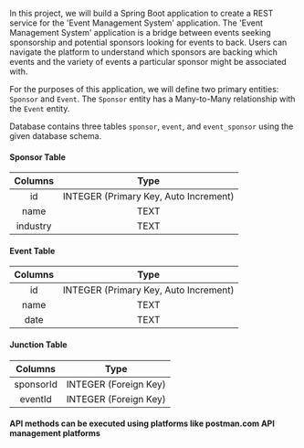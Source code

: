 In this project, we will build a Spring Boot application to create a REST service for the 'Event Management System' application. The 'Event Management System' application is a bridge between events seeking sponsorship and potential sponsors looking for events to back. Users can navigate the platform to understand which sponsors are backing which events and the variety of events a particular sponsor might be associated with.

For the purposes of this application, we will define two primary entities: `Sponsor` and `Event`. The `Sponsor` entity has a Many-to-Many relationship with the `Event` entity.

Database contains three tables `sponsor`, `event`, and `event_sponsor` using the given database schema.

#### Sponsor Table

| Columns  |                 Type                  |
| :------: | :-----------------------------------: |
|    id    | INTEGER (Primary Key, Auto Increment) |
|   name   |                 TEXT                  |
| industry |                 TEXT                  |

#### Event Table

| Columns |                 Type                  |
| :-----: | :-----------------------------------: |
|   id    | INTEGER (Primary Key, Auto Increment) |
|  name   |                 TEXT                  |
|  date   |                 TEXT                  |

#### Junction Table

|  Columns  |         Type          |
| :-------: | :-------------------: |
| sponsorId | INTEGER (Foreign Key) |
|  eventId  | INTEGER (Foreign Key) |

#### API methods can be executed using platforms like postman.com API management platforms